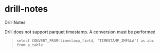 # drill-notes
Drill Notes


Drill does not support parquet timestamp.  A conversion must be performed
> ```select CONVERT_FROM(timestamp_field, 'TIMESTAMP_IMPALA') as abc from a_table```
